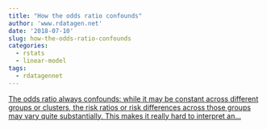 ```yaml
---
title: "How the odds ratio confounds"
author: 'www.rdatagen.net'
date: '2018-07-10'
slug: how-the-odds-ratio-confounds
categories:
  - rstats
  - linear-model
tags:
  - rdatagennet
---
```


[The odds ratio always confounds: while it may be constant across different groups or clusters, the risk ratios or risk differences across those groups may vary quite substantially. This makes it really hard to interpret an...<click to read more>](https://www.rdatagen.net/post/log-odds/)


